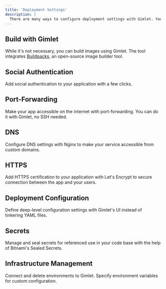```yaml
---
title: 'Deployment Settings'
description: |
  There are many ways to configure deployment settings with Gimlet. You can easily add HTTPS and social authentication to your application.
---
```


## Build with Gimlet

While it's not necessary, you can build images using Gimlet. The tool integrates [Buildpacks](), an open-source image builder tool.
## Social Authentication

Add social authentication to your application with a few clicks.

## Port-Forwarding

Make your app accessible on the internet with port-forwarding. You can do it with Gimlet, no SSH needed.

## DNS

Configure DNS settings with Nginx to make your service accessible from custom domains.

## HTTPS

Add HTTPS certification to your application with Let's Encrypt to secure connection between the app and your users.

## Deployment Configuration

Define deep-level configuration settings with Gimlet's UI instead of tinkering YAML files.

## Secrets

Manage and seal secrets for referenced use in your code base with the help of Bitnami's Sealed Secrets.

## Infrastructure Management

Connect and delete environments to Gimlet. Specify environment variables for custom configuration.
